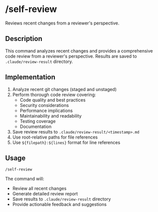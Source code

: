 # /self-review

Reviews recent changes from a reviewer's perspective.

## Description
This command analyzes recent changes and provides a comprehensive code review from a reviewer's perspective. Results are saved to `.claude/review-result` directory.

## Implementation
1. Analyze recent git changes (staged and unstaged)
2. Perform thorough code review covering:
   - Code quality and best practices
   - Security considerations
   - Performance implications
   - Maintainability and readability
   - Testing coverage
   - Documentation
3. Save review results to `.claude/review-result/<timestamp>.md`
4. Use root-relative paths for file references
5. Use `${filepath}:${lines}` format for line references

## Usage
```
/self-review
```

The command will:
- Review all recent changes
- Generate detailed review report
- Save results to `.claude/review-result` directory
- Provide actionable feedback and suggestions
